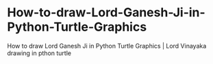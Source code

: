 # How-to-draw-Lord-Ganesh-Ji-in-Python-Turtle-Graphics
How to draw Lord Ganesh Ji in Python Turtle Graphics | Lord Vinayaka drawing in pthon turtle
